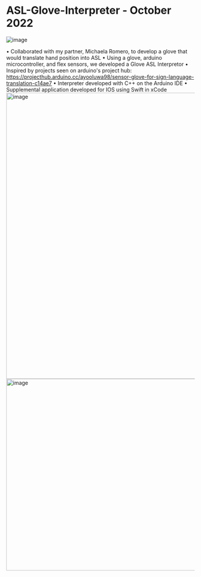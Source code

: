 # ASL-Glove-Interpreter - October 2022
![image](https://github.com/rainndrops24/ASL-Glove-Interpreter/assets/105661678/c312568e-6d13-4b7f-87a9-fce4b48bb55d)

• Collaborated with my partner, Michaela Romero, to develop a glove that would translate hand position into ASL
• Using a glove, arduino microcontroller, and flex sensors, we developed a Glove ASL Interpretor
• Inspired by projects seen on arduino's project hub: https://projecthub.arduino.cc/ayooluwa98/sensor-glove-for-sign-language-translation-c14ae7
• Interpreter developed with C++ on the Arduino IDE
• Supplemental application developed for IOS using Swift in xCode
<img width="764" alt="image" src="https://github.com/rainndrops24/ASL-Glove-Interpreter/assets/105661678/7f6288c7-f292-4e32-829b-f8ce2b4e31f3">
<img width="512" alt="image" src="https://github.com/rainndrops24/ASL-Glove-Interpreter/assets/105661678/7cb53793-1c7b-4cfd-8e00-fd046cdf5467">
